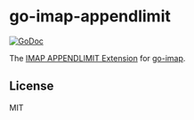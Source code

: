 # go-imap-appendlimit

[![GoDoc](https://godoc.org/github.com/emersion/go-imap-appendlimit?status.svg)](https://godoc.org/github.com/emersion/go-imap-appendlimit)

The [IMAP APPENDLIMIT Extension](https://tools.ietf.org/html/rfc7889) for [go-imap](https://github.com/emersion/go-imap).

## License

MIT
